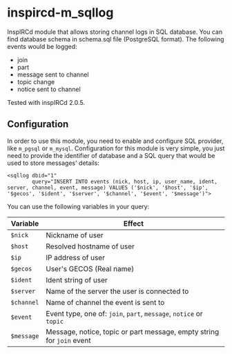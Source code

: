 inspircd-m_sqllog
=================

InspIRCd module that allows storing channel logs in SQL database. You can find database schema in schema.sql file (PostgreSQL format). The following events would be logged:

* join
* part
* message sent to channel
* topic change
* notice sent to channel

Tested with inspIRCd 2.0.5.

Configuration
-------------

In order to use this module, you need to enable and configure SQL provider, like `m_pgsql` or `m_mysql`. Configuration for this module is very simple, you just need to provide the identifier of database and a SQL query that would be used to store messages' details:

```
<sqllog dbid="1"
        query="INSERT INTO events (nick, host, ip, user_name, ident, server, channel, event, message) VALUES ('$nick', '$host', '$ip', '$gecos', '$ident', '$server', '$channel', '$event', '$message')">
```

You can use the following variables in your query:

Variable | Effect
-------- | ------
`$nick`  | Nickname of user
`$host`  | Resolved hostname of user
`$ip`    | IP address of user
`$gecos` | User's GECOS (Real name)
`$ident` | Ident string of user
`$server`| Name of the server the user is connected to
`$channel` | Name of channel the event is sent to
`$event` | Event type, one of: `join`, `part`, `message`, `notice` or `topic`
`$message` | Message, notice, topic or part message, empty string for `join` event
